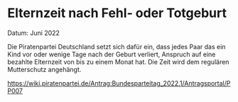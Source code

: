 # Elternzeit nach Fehl- oder Totgeburt

Datum: Juni 2022

Die Piratenpartei Deutschland setzt sich dafür ein, dass jedes Paar das ein Kind vor oder wenige Tage nach der Geburt verliert, Anspruch auf eine bezahlte Elternzeit von bis zu einem Monat hat. Die Zeit wird dem regulären Mutterschutz angehängt.

https://wiki.piratenpartei.de/Antrag:Bundesparteitag_2022.1/Antragsportal/PP007

